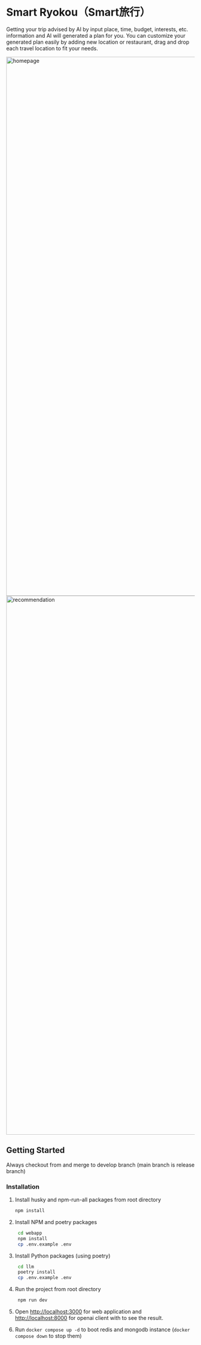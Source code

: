 # Smart Ryokou（Smart旅行）

Getting your trip advised by AI by input place, time, budget, interests, etc. information and AI will generated a plan for you. You can customize your generated plan easily by adding new location or restaurant, drag and drop each travel location to fit your needs.

<img width="1440" alt="homepage" src="https://github.com/chanon-mike/smart-ryokou/assets/27944646/7d821397-56fd-4c00-85b3-7c016d270dab">
<img width="1440" alt="recommendation" src="https://github.com/chanon-mike/smart-ryokou/assets/27944646/175b0585-4ee8-43e4-848c-e47dd3499cbf">


## Getting Started

Always checkout from and merge to develop branch (main branch is release branch)

### Installation

1. Install husky and npm-run-all packages from root directory

   ```sh
   npm install
   ```

2. Install NPM and poetry packages

   ```sh
    cd webapp
    npm install
    cp .env.example .env
   ```

3. Install Python packages (using poetry)

   ```sh
    cd llm
    poetry install
    cp .env.example .env
   ```

4. Run the project from root directory

   ```sh
    npm run dev
   ```

5. Open [http://localhost:3000](http://localhost:3000) for web application and [http://localhost:8000](http://localhost:8000) for openai client with to see the result.

6. Run `docker compose up -d` to boot redis and mongodb instance (`docker compose down` to stop them)

